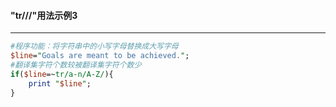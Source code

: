 #### "tr///"用法示例3
------
```perl
#程序功能：将字符串中的小写字母替换成大写字母
$line="Goals are meant to be achieved.";
#翻译集字符个数较被翻译集字符个数少
if($line=~tr/a-n/A-Z/){
	print "$line";
}

```
